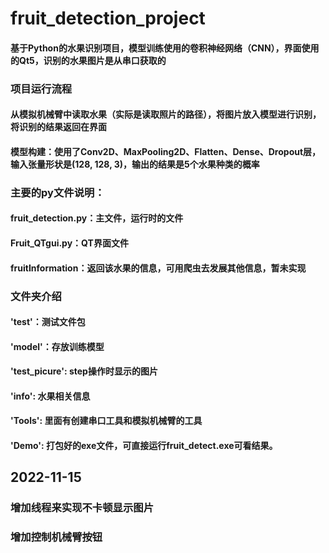 # fruit_detection_project

#### 基于Python的水果识别项目，模型训练使用的卷积神经网络（CNN），界面使用的Qt5，识别的水果图片是从串口获取的

### 项目运行流程
#### 从模拟机械臂中读取水果（实际是读取照片的路径），将图片放入模型进行识别，将识别的结果返回在界面

#### 模型构建：使用了Conv2D、MaxPooling2D、Flatten、Dense、Dropout层，输入张量形状是(128, 128, 3)，输出的结果是5个水果种类的概率

### 主要的py文件说明：
#### fruit_detection.py：主文件，运行时的文件

#### Fruit_QTgui.py：QT界面文件

#### fruitInformation：返回该水果的信息，可用爬虫去发展其他信息，暂未实现

### 文件夹介绍
#### 'test'：测试文件包  
#### 'model'：存放训练模型		
#### 'test_picure': step操作时显示的图片		
#### 'info': 水果相关信息
#### 'Tools': 里面有创建串口工具和模拟机械臂的工具
#### 'Demo': 打包好的exe文件，可直接运行fruit_detect.exe可看结果。

## 2022-11-15
### 增加线程来实现不卡顿显示图片
### 增加控制机械臂按钮
